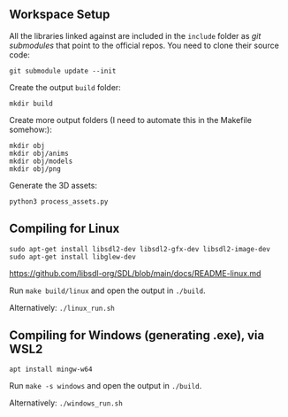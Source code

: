 ## Workspace Setup
All the libraries linked against are included in the `include` folder as _git submodules_ that point to the official repos. You need to clone their source code:

    git submodule update --init

Create the output `build` folder:

    mkdir build

Create more output folders (I need to automate this in the Makefile somehow:):

    mkdir obj
    mkdir obj/anims
    mkdir obj/models
    mkdir obj/png

Generate the 3D assets:

    python3 process_assets.py

## Compiling for Linux

    sudo apt-get install libsdl2-dev libsdl2-gfx-dev libsdl2-image-dev
    sudo apt-get install libglew-dev

https://github.com/libsdl-org/SDL/blob/main/docs/README-linux.md

Run `make build/linux` and open the output in `./build`.

Alternatively: `./linux_run.sh`

## Compiling for Windows (generating .exe), via WSL2

`apt install mingw-w64`

Run `make -s windows` and open the output in `./build`.

Alternatively: `./windows_run.sh`